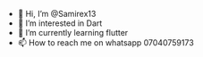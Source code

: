 - 👋 Hi, I’m @Samirex13
- 👀 I’m interested in Dart
- 🌱 I’m currently learning flutter 
- 📫 How to reach me on whatsapp 07040759173

<!---
Samirex13/Samirex13 is a ✨ special ✨ repository because its `README.md` (this file) appears on your GitHub profile.
You can click the Preview link to take a look at your changes.
--->
